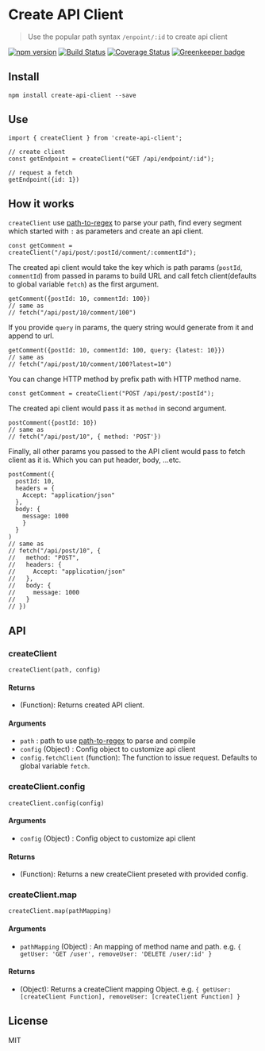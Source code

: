 # Create API Client

> Use the popular path syntax `/enpoint/:id` to create api client

[![npm version](https://badge.fury.io/js/create-api-client.svg)](https://badge.fury.io/js/create-api-client) [![Build Status](https://travis-ci.org/minipai/create-api-client.svg?branch=master)](https://travis-ci.org/minipai/create-api-client) [![Coverage Status](https://coveralls.io/repos/github/minipai/create-api-client/badge.svg?branch=master)](https://coveralls.io/github/minipai/create-api-client?branch=master) [![Greenkeeper badge](https://badges.greenkeeper.io/minipai/create-api-client.svg)](https://greenkeeper.io/)

## Install

```
npm install create-api-client --save
```

## Use

```
import { createClient } from 'create-api-client';

// create client
const getEndpoint = createClient("GET /api/endpoint/:id");

// request a fetch
getEndpoint({id: 1})
```

## How it works

`createClient` use [path-to-regex](https://github.com/pillarjs/path-to-regexp) to parse your path, find every segment which started with `:` as parameters and create an api client.

```
const getComment = createClient("/api/post/:postId/comment/:commentId");
```

The created api client would take the key which is path params (`postId`, `commentId`) from passed in params to build URL and call fetch client(defaults to global variable `fetch`) as the first argument.

```
getComment({postId: 10, commentId: 100})
// same as
// fetch("/api/post/10/comment/100")
```

If you provide `query` in params, the query string would generate from it and append to url.

```
getComment({postId: 10, commentId: 100, query: {latest: 10}})
// same as
// fetch("/api/post/10/comment/100?latest=10")
```

You can change HTTP method by prefix path with HTTP method name.

```
const getComment = createClient("POST /api/post/:postId");
```

The created api client would pass it as `method` in second argument.

```
postComment({postId: 10})
// same as
// fetch("/api/post/10", { method: 'POST'})
```

Finally, all other params you passed to the API client would pass to fetch client as it is. Which you can put header, body, ...etc.

```
postComment({
  postId: 10,
  headers = {
    Accept: "application/json"
  },
  body: {
    message: 1000
    }
  }
)
// same as
// fetch("/api/post/10", {
//   method: "POST",
//   headers: {
//     Accept: "application/json"
//   },
//   body: {
//     message: 1000
//   }
// })
```

## API

### createClient

```
createClient(path, config)
```

#### Returns

- (Function): Returns created API client.

#### Arguments

- `path` : path to use [path-to-regex](https://github.com/pillarjs/path-to-regexp) to parse and compile
- `config` (Object) : Config object to customize api client
- `config.fetchClient` (function): The function to issue request. Defaults to global variable `fetch`.

### createClient.config

```
createClient.config(config)
```

#### Arguments

- `config` (Object) : Config object to customize api client

#### Returns

- (Function): Returns a new createClient preseted with provided config.

### createClient.map

```
createClient.map(pathMapping)
```

#### Arguments

- `pathMapping` (Object) : An mapping of method name and path. e.g. `{ getUser: 'GET /user', removeUser: 'DELETE /user/:id' }`

#### Returns

- (Object): Returns a createClient mapping Object. e.g. `{ getUser: [createClient Function], removeUser: [createClient Function] }`

## License

MIT
